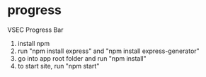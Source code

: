 # progress
VSEC Progress Bar
1. install npm
2. run "npm install express" and "npm install express-generator"
3. go into app root folder and run "npm install"
4. to start site, run "npm start"
